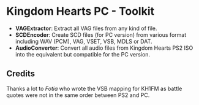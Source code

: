# Kingdom Hearts PC - Toolkit

- **VAGExtractor**: Extract all VAG files from any kind of file.
- **SCDEncoder**:  Create SCD files (for PC version) from various format including WAV (PCM), VAG, VSET, VSB, MDLS or DAT.
- **AudioConverter**: Convert all audio files from Kingdom Hearts PS2 ISO into the equivalent but compatible for the PC version.

## Credits

Thanks a lot to *Fotia* who wrote the VSB mapping for KH1FM as battle quotes were not in the same order between PS2 and PC.